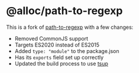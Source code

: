 # @alloc/path-to-regexp

This is a fork of [path-to-regexp](https://github.com/pillarjs/path-to-regexp) with a few changes:

- Removed CommonJS support
- Targets ES2020 instead of ES2015
- Added `type: "module"` to the package.json
- Has its `exports` field set up correctly
- Updated the build process to use [tsup](https://tsup.egoist.dev/)

